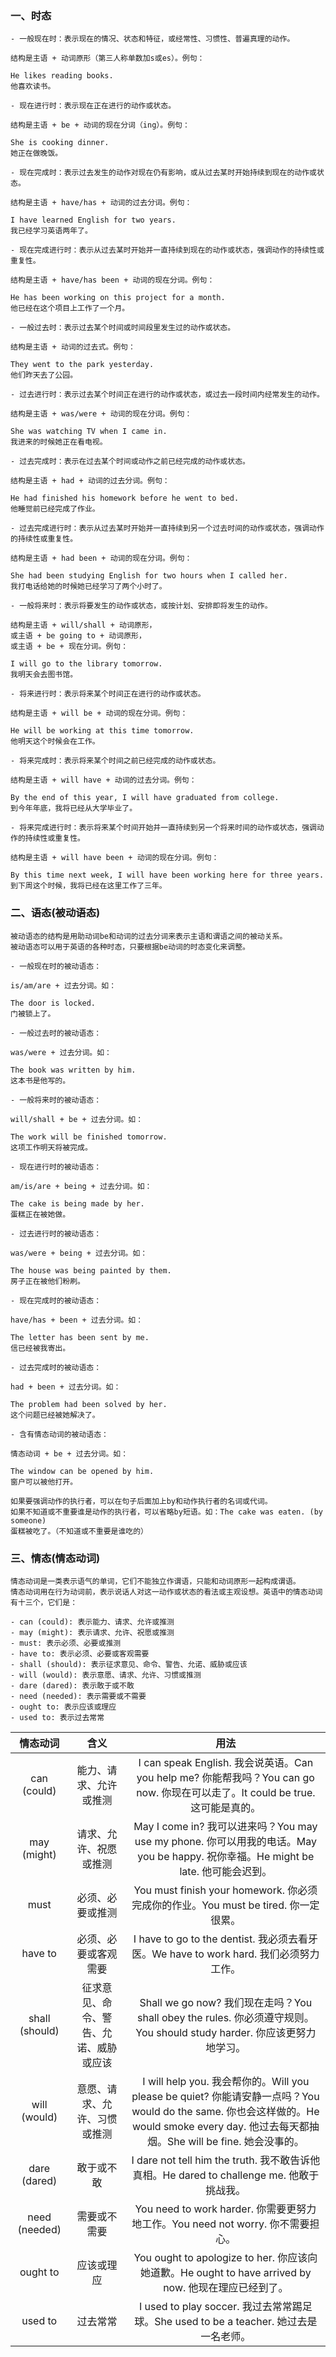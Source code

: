 ### 一、时态
```
- 一般现在时：表示现在的情况、状态和特征，或经常性、习惯性、普遍真理的动作。

结构是主语 + 动词原形（第三人称单数加s或es）。例句：

He likes reading books. 
他喜欢读书。
```
```
- 现在进行时：表示现在正在进行的动作或状态。

结构是主语 + be + 动词的现在分词（ing）。例句：

She is cooking dinner. 
她正在做晚饭。
```
```
- 现在完成时：表示过去发生的动作对现在仍有影响，或从过去某时开始持续到现在的动作或状态。

结构是主语 + have/has + 动词的过去分词。例句：

I have learned English for two years. 
我已经学习英语两年了。
```
```
- 现在完成进行时：表示从过去某时开始并一直持续到现在的动作或状态，强调动作的持续性或重复性。

结构是主语 + have/has been + 动词的现在分词。例句：

He has been working on this project for a month.
他已经在这个项目上工作了一个月。
```
```
- 一般过去时：表示过去某个时间或时间段里发生过的动作或状态。

结构是主语 + 动词的过去式。例句：

They went to the park yesterday. 
他们昨天去了公园。
```
```
- 过去进行时：表示过去某个时间正在进行的动作或状态，或过去一段时间内经常发生的动作。

结构是主语 + was/were + 动词的现在分词。例句：

She was watching TV when I came in. 
我进来的时候她正在看电视。
```
```
- 过去完成时：表示在过去某个时间或动作之前已经完成的动作或状态。

结构是主语 + had + 动词的过去分词。例句：

He had finished his homework before he went to bed. 
他睡觉前已经完成了作业。
```
```
- 过去完成进行时：表示从过去某时开始并一直持续到另一个过去时间的动作或状态，强调动作的持续性或重复性。

结构是主语 + had been + 动词的现在分词。例句：

She had been studying English for two hours when I called her. 
我打电话给她的时候她已经学习了两个小时了。
```
```
- 一般将来时：表示将要发生的动作或状态，或按计划、安排即将发生的动作。

结构是主语 + will/shall + 动词原形，
或主语 + be going to + 动词原形，
或主语 + be + 现在分词。例句：

I will go to the library tomorrow. 
我明天会去图书馆。
```
```
- 将来进行时：表示将来某个时间正在进行的动作或状态。

结构是主语 + will be + 动词的现在分词。例句：

He will be working at this time tomorrow. 
他明天这个时候会在工作。
```
```
- 将来完成时：表示将来某个时间之前已经完成的动作或状态。

结构是主语 + will have + 动词的过去分词。例句：

By the end of this year, I will have graduated from college. 
到今年年底，我将已经从大学毕业了。
```
```
- 将来完成进行时：表示将来某个时间开始并一直持续到另一个将来时间的动作或状态，强调动作的持续性或重复性。

结构是主语 + will have been + 动词的现在分词。例句：

By this time next week, I will have been working here for three years. 
到下周这个时候，我将已经在这里工作了三年。
```

### 二、语态(被动语态)
```
被动语态的结构是用助动词be和动词的过去分词来表示主语和谓语之间的被动关系。
被动语态可以用于英语的各种时态，只要根据be动词的时态变化来调整。
```
```
- 一般现在时的被动语态：

is/am/are + 过去分词。如：

The door is locked. 
门被锁上了。
```
```
- 一般过去时的被动语态：

was/were + 过去分词。如：

The book was written by him. 
这本书是他写的。
```
```
- 一般将来时的被动语态：

will/shall + be + 过去分词。如：

The work will be finished tomorrow. 
这项工作明天将被完成。
```
```
- 现在进行时的被动语态：

am/is/are + being + 过去分词。如：

The cake is being made by her. 
蛋糕正在被她做。
```
```
- 过去进行时的被动语态：

was/were + being + 过去分词。如：

The house was being painted by them. 
房子正在被他们粉刷。
```
```
- 现在完成时的被动语态：

have/has + been + 过去分词。如：

The letter has been sent by me. 
信已经被我寄出。
```
```
- 过去完成时的被动语态：

had + been + 过去分词。如：

The problem had been solved by her. 
这个问题已经被她解决了。
```
```
- 含有情态动词的被动语态：

情态动词 + be + 过去分词。如：

The window can be opened by him. 
窗户可以被他打开。
```
```
如果要强调动作的执行者，可以在句子后面加上by和动作执行者的名词或代词。
如果不知道或不重要谁是动作的执行者，可以省略by短语。如：The cake was eaten. (by someone) 
蛋糕被吃了。（不知道或不重要是谁吃的）
```
### 三、情态(情态动词)

```
情态动词是一类表示语气的单词，它们不能独立作谓语，只能和动词原形一起构成谓语。
情态动词用在行为动词前，表示说话人对这一动作或状态的看法或主观设想。英语中的情态动词有十三个，它们是：

- can (could): 表示能力、请求、允许或推测
- may (might): 表示请求、允许、祝愿或推测
- must: 表示必须、必要或推测
- have to: 表示必须、必要或客观需要
- shall (should): 表示征求意见、命令、警告、允诺、威胁或应该
- will (would): 表示意愿、请求、允许、习惯或推测
- dare (dared): 表示敢于或不敢
- need (needed): 表示需要或不需要
- ought to: 表示应该或理应
- used to: 表示过去常常
```


| 情态动词 | 含义 | 用法 |
| :---: | :---: | :---: |
| can (could) | 能力、请求、允许或推测 | I can speak English. 我会说英语。Can you help me? 你能帮我吗？You can go now. 你现在可以走了。It could be true. 这可能是真的。 |
| may (might) | 请求、允许、祝愿或推测 | May I come in? 我可以进来吗？You may use my phone. 你可以用我的电话。May you be happy. 祝你幸福。He might be late. 他可能会迟到。 |
| must | 必须、必要或推测 | You must finish your homework. 你必须完成你的作业。You must be tired. 你一定很累。 |
| have to | 必须、必要或客观需要 | I have to go to the dentist. 我必须去看牙医。We have to work hard. 我们必须努力工作。 |
| shall (should) | 征求意见、命令、警告、允诺、威胁或应该 | Shall we go now? 我们现在走吗？You shall obey the rules. 你必须遵守规则。You should study harder. 你应该更努力地学习。 |
| will (would) | 意愿、请求、允许、习惯或推测 | I will help you. 我会帮你的。Will you please be quiet? 你能请安静一点吗？You would do the same. 你也会这样做的。He would smoke every day. 他过去每天都抽烟。She will be fine. 她会没事的。 |
| dare (dared) | 敢于或不敢 | I dare not tell him the truth. 我不敢告诉他真相。He dared to challenge me. 他敢于挑战我。 |
| need (needed) | 需要或不需要 | You need to work harder. 你需要更努力地工作。You need not worry. 你不需要担心。 |
| ought to | 应该或理应 | You ought to apologize to her. 你应该向她道歉。He ought to have arrived by now. 他现在理应已经到了。 |
| used to | 过去常常 | I used to play soccer. 我过去常常踢足球。She used to be a teacher. 她过去是一名老师。 |
